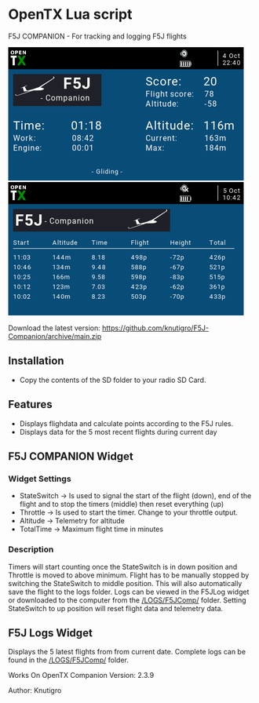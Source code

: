 # OpenTX Lua script
F5J COMPANION - For tracking and logging F5J flights

![Screenshot](https://github.com/knutigro/F5J-Companion/blob/main/SD/WIDGETS/F5JComp/screenshot.png)
![Screenshot](https://github.com/knutigro/F5J-Companion/blob/main/SD/WIDGETS/F5JLog/screenshot.png)

Download the latest version: https://github.com/knutigro/F5J-Companion/archive/main.zip

## Installation
- Copy the contents of the SD folder to your radio SD Card.

## Features
 - Displays flighdata and calculate points according to the F5J rules.
 - Displays data for the 5 most recent flights during current day

## F5J COMPANION Widget

###	Widget Settings
- StateSwitch -> Is used to signal the start of the flight (down), 
	end of the flight and to stop the timers (middle) then reset everything (up)
- Throttle -> Is used to start the timer. Change to your throttle output.
- Altitude -> Telemetry for altitude
- TotalTime -> Maximum flight time in minutes

### Description
Timers will start counting once the StateSwitch is in down position and Throttle is moved to above minimum.
Flight has to be manually stopped by switching the StateSwitch to middle position. This will also automatically save the flight to the logs folder. Logs can be viewed in the F5JLog widget or downloaded to the computer from the [/LOGS/F5JComp/](https://github.com/knutigro/F5J-Companion/blob/main/SD/Logs/F5JComp/) folder.
Setting StateSwitch to up position will reset flight data and telemetry data.

## F5J Logs Widget
Displays the 5 latest flights from from current date.
Complete logs can be found in the [/LOGS/F5JComp/](https://github.com/knutigro/F5J-Companion/blob/main/SD/Logs/F5JComp/) folder.

Works On OpenTX Companion Version: 2.3.9

Author: Knutigro
